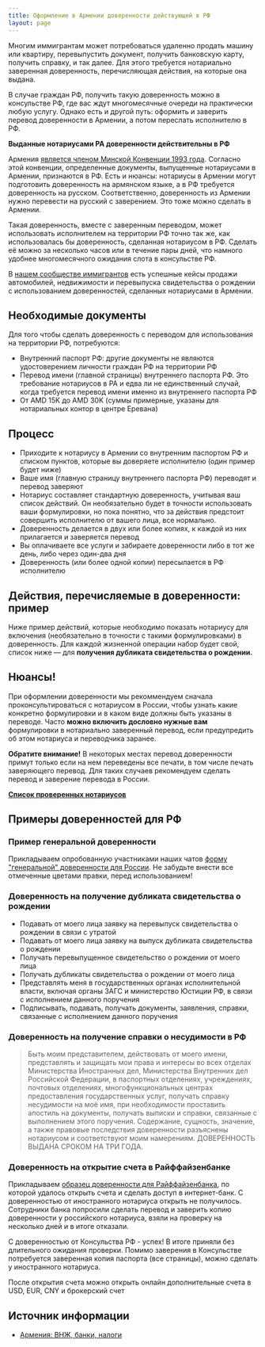 ```yaml
---
title: Оформление в Армении доверенности действующей в РФ
layout: page
---
```


Многим иммигрантам может потребоваться удаленно продать машину или квартиру, перевыпустить документ, получить
банковскую карту, получить справку, и так далее. Для этого требуется нотариально заверенная доверенность,
перечисляющая действия, на которые она выдана.

В случае граждан РФ, получить такую доверенность можно в консульстве РФ, где вас ждут многомесячные очереди на практически
любую услугу. Однако есть и другой путь: оформить и заверить перевод доверенности в Армении, а потом переслать исполнителю в РФ.

**Выданные нотариусами РА доверенности действительны в РФ**

Армения [является членом Минской Конвенции 1993 года](https://www.consultant.ru/document/cons_doc_LAW_5942/). Согласно
этой конвенции, определенные документы, выпущенные нотариусами в Армении, признаются в РФ. Есть и нюансы: нотариусы в
Армении могут подготовить доверенность на армянском языке, а в РФ требуется доверенность на русском. Соответственно,
доверенность из Армении нужно перевести на русский с заверением. Это тоже можно сделать в Армении.

Такая доверенность, вместе с заверенным переводом, может использовать исполнителем на территории РФ точно так же, как
использовалась бы доверенность, сделанная нотариусом в РФ. Сделать её можно за несколько часов или в течение пары дней,
что намного удобнее многомесячного ожидания слота в консульстве РФ.

В [нашем сообществе иммигрантов](https://t.me/am_banking_and_relocation_chat) есть успешные кейсы продажи автомобилей,
недвижимости и перевыпуска свидетельства о рождении с использованием доверенностей, сделанных нотариусами в Армении.

## Необходимые документы

Для того чтобы сделать доверенность с переводом для использования на территории РФ, потребуются:

- Внутренний паспорт РФ: другие документы не являются удостоверением личности граждан РФ на территории РФ
- Перевод имени (главной страницы) внутреннего паспорта РФ. Это требование нотариусов в РА и едва ли не единственный случай, когда требуется перевод имени именно из внутреннего паспорта РФ
- От AMD 15K до AMD 30K (суммы примерные, указаны для нотариальных контор в центре Еревана)

## Процесс

- Приходите к нотариусу в Армении со внутренним паспортом РФ и списком пунктов, которые вы доверяете исполнителю (один пример будет ниже)
- Ваше имя (главную страницу внутреннего паспорта РФ) переводят и перевод заверяют
- Нотариус составляет стандартную доверенность, учитывая ваш список действий. Он необязательно будет в точности использовать ваши формулировки, но пока понятно, что за действия предстоит совершить исполнителю от вашего лица, все нормально.
- Доверенность делается в двух или более копиях, к каждой из них прилагается и заверяется перевод
- Вы оплачиваете все услуги и забираете доверенности либо в тот же день, либо через один-два дня
- Доверенность (или более одной копии) пересылается в РФ исполнителю

## Действия, перечисляемые в доверенности: пример

Ниже пример действий, которые необходимо показать нотариусу для включения (необязательно в точности с такими формулировками)
в доверенность. Для каждой жизненной операции набор будет свой, список ниже — для **получения дубликата свидетельства о рождении.**

## Нюансы!

При оформлении доверенности мы рекоммендуем сначала проконсультироваться с нотариусом в России, чтобы узнать какие
конкретно формулировки и в каком виде должны быть указаны в переводе. Часто **можно включить дословно нужные вам**
формулировки в нотариально заверенный перевод, если предупредить об этом нотариуса и переводчика заранее.

**Обратите внимание!** В некоторых местах перевод доверенности примут только если на нем переведены все печати, в том
числе печать заверяющего перевод. Для таких случаев рекомендуем сделать перевод и заверение перевода в России.

**[Список проверенных нотариусов](../attorneys.md)**

## Примеры доверенностей для РФ

### Пример генеральной доверенности

Прикладываем опробованную участниками наших чатов [форму "генеральной" доверенности для России](/assets/russia/gendoverennost_rf.docx).
Не забудьте внести все отмеченные цветами правки, перед использованием!

### Доверенность на получение дубликата свидетельства о рождении

- Подавать от моего лица заявку на перевыпуск свидетельства о рождении в связи с утратой
- Подавать от моего лица заявку на выпуск дубликата свидетельства о рождении
- Получать перевыпущенное свидетельство о рождении от моего лица
- Получать дубликаты свидетельства о рождении от моего лица
- Представлять меня в государственных органах исполнительной власти, включая органы ЗАГС и министерство Юстиции РФ, в связи с исполнением данного поручения
- Подписывать, подавать, получать документы, заявления, справки, связанные с исполнением данного поручения

### Доверенность на получение справки о несудимости в РФ

> Быть моим представителем, действовать от моего имени, представлять и защищать мои права и интересы во всех отделах
> Министерства Иностранных дел, Министерства Внутренних дел Российской Федерации, в паспортных отделениях, учреждениях,
> почтовых отделениях, многофункциональных центрах предоставления государственных услуг, получать справку
> несудимости на моё имя, при необходимости проставить апостиль на документы, получать выписки и справки, связанные
> с выполнением этого поручения. Содержание, сущность, значение, а также правовые последствия доверенности
> разъяснены нотариусом и соответствуют моим намерениям. ДОВЕРЕННОСТЬ ВЫДАНА СРОКОМ НА ТРИ ГОДА.

### Доверенность на открытие счета в Райффайзенбанке

Прикладываем [образец доверенности для Райффайзенбанка](/assets/russia/rfbank_example.docx), по которой удалось открыть счета и сделать доступ в интернет-банк. С доверенностью от иностранного нотариуса открыть не получилось. Сотрудники банка попросили сделать перевод и заверить копию доверенности у российского нотариуса, взяли на проверку на несколько дней и в итоге отказали.

С доверенностью от Консульства РФ - успех! В итоге приняли без длительного ожидания проверки. Помимо заверения в Консульстве потребуется заверенная копия паспорта (все страницы), можно сделать у иностранного нотариуса.

После открытия счета можно открыть онлайн дополнительные счета в USD, EUR, CNY и брокерский счет

## Источник информации

- [Армения: ВНЖ, банки, налоги](https://www.notion.so/cbee4edefb6c47fca91b3d9aec56b0df)
